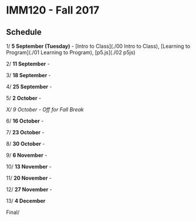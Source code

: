 # IMM120 - Fall 2017

## Schedule

 1/ **5 September (Tuesday)** - [Intro to Class](./00 Intro to Class), [Learning to Program](./01 Learning to Program), [p5.js](./02 p5js)

 2/ **11 September** -

 3/ **18 September** -

 4/ **25 September** -

 5/ **2 October** -

 *X/ 9 October - Off for Fall Break*

 6/ **16 October** -

 7/ **23 October** -

 8/ **30 October** -

 9/ **6 November** -

10/ **13 November** -

11/ **20 November** -

12/ **27 November** -

13/ **4 December**

Final/
